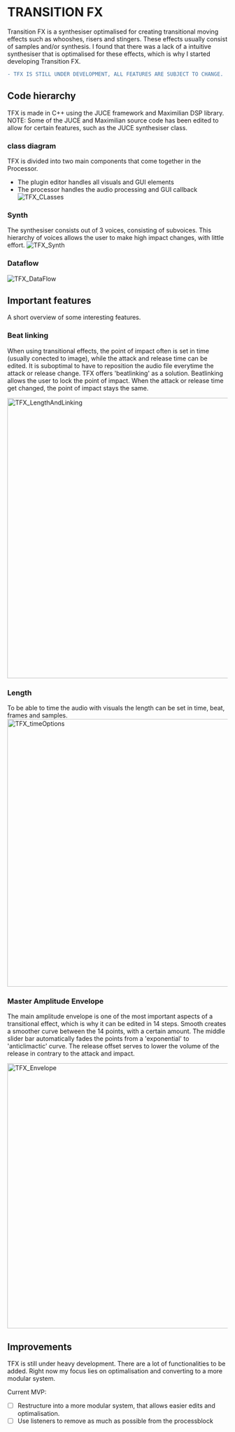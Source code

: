 # TRANSITION FX

Transition FX is a synthesiser optimalised for creating transitional moving effects such as whooshes, risers and stingers. 
These effects usually consist of samples and/or synthesis. I found that there was a lack of a intuitive synthesiser that is optimalised for these effects, which is why I started developing Transition FX.

```diff
- TFX IS STILL UNDER DEVELOPMENT, ALL FEATURES ARE SUBJECT TO CHANGE.
```
## Code hierarchy 
TFX is made in C++ using the JUCE framework and Maximilian DSP library. 
NOTE: Some of the JUCE and Maximilian source code has been edited to allow for certain features, such as the JUCE synthesiser class.

### class diagram
TFX is divided into two main components that come together in the Processor. 
- The plugin editor handles all visuals and GUI elements
- The processor handles the audio processing and GUI callback
![TFX_CLasses](https://user-images.githubusercontent.com/31696336/75609684-0bdca980-5b0b-11ea-8e0f-c8de5617e69a.png)

### Synth
The synthesiser consists out of 3 voices, consisting of subvoices. This hierarchy of voices allows the user to make high impact changes, with little effort. ![TFX_Synth](https://user-images.githubusercontent.com/31696336/75609793-b81e9000-5b0b-11ea-9a8d-ebb65640d3b7.png)

### Dataflow
![TFX_DataFlow](https://user-images.githubusercontent.com/31696336/75609831-05026680-5b0c-11ea-82bc-171d6a78d97c.png)

## Important features
A short overview of some interesting features.
### Beat linking
When using transitional effects, the point of impact often is set in time (usually conected to image), while the attack and release time can be edited. It is suboptimal to have to reposition the audio file everytime the attack or release change. TFX offers 'beatlinking' as a solution. Beatlinking allows the user to lock the point of impact. When the attack or release time get changed, the point of impact stays the same.

<img width="641" alt="TFX_LengthAndLinking" src="https://user-images.githubusercontent.com/31696336/75610139-d0dc7500-5b0e-11ea-81bc-f52f6d0ef0d9.png">

### Length
To be able to time the audio with visuals the length can be set in time, beat, frames and samples.
<img width="612" alt="TFX_timeOptions" src="https://user-images.githubusercontent.com/31696336/75610211-709a0300-5b0f-11ea-9959-bfb02e58bfe2.png">

### Master Amplitude Envelope
The main amplitude envelope is one of the most important aspects of a transitional effect, which is why it can be edited in 14 steps. Smooth creates a smoother curve between the 14 points, with a certain amount. The middle slider bar automatically fades the points from a 'exponential' to 'anticlimactic' curve. The release offset serves to lower the volume of the release in contrary to the attack and impact.

<img width="606" alt="TFX_Envelope" src="https://user-images.githubusercontent.com/31696336/75610274-13eb1800-5b10-11ea-9ab6-aa91d448a0c4.png">

## Improvements
TFX is still under heavy development. There are a lot of functionalities to be added. Right now my focus lies on optimalisation and converting to a more modular system.

Current MVP: 
- [ ] Restructure into a more modular system, that allows easier edits and optimalisation.
- [ ] Use listeners to remove as much as possible from the processblock
